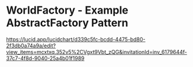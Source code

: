 ﻿# WorldFactory - Example AbstractFactory Pattern

https://lucid.app/lucidchart/d339c5fc-bcdd-4475-bd80-2f3db0a74a9a/edit?view_items=mcxtxq.352v5%2CVgxt9Vbt_zQG&invitationId=inv_6179644f-37c7-4f8d-9040-25a4b01f1989
